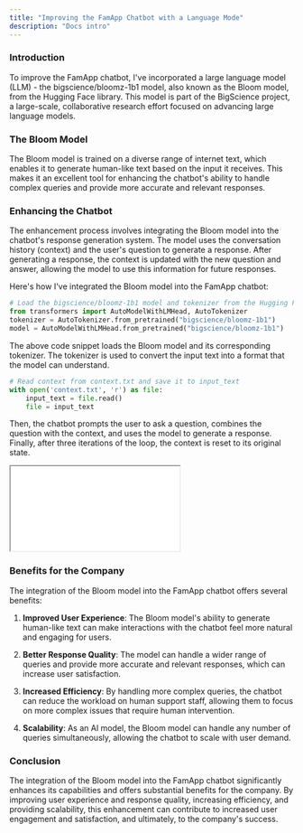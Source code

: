 ```yaml
---
title: "Improving the FamApp Chatbot with a Language Mode"
description: "Docs intro"
---
```


### Introduction
To improve the FamApp chatbot, I've incorporated a large language model (LLM) - the bigscience/bloomz-1b1 model, also known as the Bloom model, from the Hugging Face library. This model is part of the BigScience project, a large-scale, collaborative research effort focused on advancing large language models.

### The Bloom Model
The Bloom model is trained on a diverse range of internet text, which enables it to generate human-like text based on the input it receives. This makes it an excellent tool for enhancing the chatbot's ability to handle complex queries and provide more accurate and relevant responses.

### Enhancing the Chatbot
The enhancement process involves integrating the Bloom model into the chatbot's response generation system. The model uses the conversation history (context) and the user's question to generate a response. After generating a response, the context is updated with the new question and answer, allowing the model to use this information for future responses.

Here's how I've integrated the Bloom model into the FamApp chatbot:

```python
# Load the bigscience/bloomz-1b1 model and tokenizer from the Hugging Face library
from transformers import AutoModelWithLMHead, AutoTokenizer
tokenizer = AutoTokenizer.from_pretrained("bigscience/bloomz-1b1")
model = AutoModelWithLMHead.from_pretrained("bigscience/bloomz-1b1")
```

The above code snippet loads the Bloom model and its corresponding tokenizer. The tokenizer is used to convert the input text into a format that the model can understand.

```python
# Read context from context.txt and save it to input_text
with open('context.txt', 'r') as file:
    input_text = file.read()
    file = input_text
```

Then, the chatbot prompts the user to ask a question, combines the question with the context, and uses the model to generate a response.
Finally, after three iterations of the loop, the context is reset to its original state.

<iframe
  src="/Fambot/main_bloom.html"
></iframe>

### Benefits for the Company
The integration of the Bloom model into the FamApp chatbot offers several benefits:

1. **Improved User Experience**: The Bloom model's ability to generate human-like text can make interactions with the chatbot feel more natural and engaging for users.

2. **Better Response Quality**: The model can handle a wider range of queries and provide more accurate and relevant responses, which can increase user satisfaction.

3. **Increased Efficiency**: By handling more complex queries, the chatbot can reduce the workload on human support staff, allowing them to focus on more complex issues that require human intervention.

4. **Scalability**: As an AI model, the Bloom model can handle any number of queries simultaneously, allowing the chatbot to scale with user demand.

### Conclusion
The integration of the Bloom model into the FamApp chatbot significantly enhances its capabilities and offers substantial benefits for the company. By improving user experience and response quality, increasing efficiency, and providing scalability, this enhancement can contribute to increased user engagement and satisfaction, and ultimately, to the company's success.
